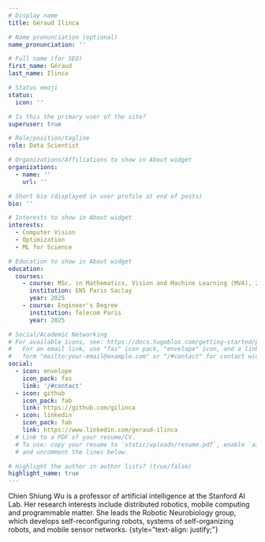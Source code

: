 ```yaml
---
# Display name
title: Géraud Ilinca

# Name pronunciation (optional)
name_pronunciation: ''

# Full name (for SEO)
first_name: Géraud
last_name: Ilinca

# Status emoji
status:
  icon: ''

# Is this the primary user of the site?
superuser: true

# Role/position/tagline
role: Data Scientist

# Organizations/Affiliations to show in About widget
organizations:
  - name: ''
    url: ''

# Short bio (displayed in user profile at end of posts)
bio: ''

# Interests to show in About widget
interests:
  - Computer Vision
  - Optimization
  - ML for Science

# Education to show in About widget
education:
  courses:
    - course: MSc. in Mathematics, Vision and Machine Learning (MVA), 2025
      institution: ENS Paris Saclay
      year: 2025
    - course: Engineer's Degree
      institution: Telecom Paris
      year: 2025

# Social/Academic Networking
# For available icons, see: https://docs.hugoblox.com/getting-started/page-builder/#icons
#   For an email link, use "fas" icon pack, "envelope" icon, and a link in the
#   form "mailto:your-email@example.com" or "/#contact" for contact widget.
social:
  - icon: envelope
    icon_pack: fas
    link: '/#contact'
  - icon: github
    icon_pack: fab
    link: https://github.com/gilinca
  - icon: linkedin
    icon_pack: fab
    link: https://www.linkedin.com/geraud-ilinca
  # Link to a PDF of your resume/CV.
  # To use: copy your resume to `static/uploads/resume.pdf`, enable `ai` icons in `params.yaml`,
  # and uncomment the lines below.

# Highlight the author in author lists? (true/false)
highlight_name: true
---
```


Chien Shiung Wu is a professor of artificial intelligence at the Stanford AI Lab. Her research interests include distributed robotics, mobile computing and programmable matter. She leads the Robotic Neurobiology group, which develops self-reconfiguring robots, systems of self-organizing robots, and mobile sensor networks.
{style="text-align: justify;"}
